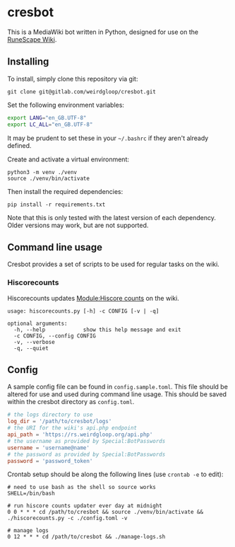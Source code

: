 # cresbot

This is a MediaWiki bot written in Python, designed for use on the [RuneScape Wiki](https://rs.weirdgloop.org).

## Installing
To install, simply clone this repository via git:
```
git clone git@gitlab.com/weirdgloop/cresbot.git
```

Set the following environment variables:
```bash
export LANG="en_GB.UTF-8"
export LC_ALL="en_GB.UTF-8"
```
It may be prudent to set these in your `~/.bashrc` if they aren't already defined.

Create and activate a virtual environment:
```
python3 -m venv ./venv
source ./venv/bin/activate
```

Then install the required dependencies:
```
pip install -r requirements.txt
```

Note that this is only tested with the latest version of each dependency. Older versions may work, but are not supported.

## Command line usage
Cresbot provides a set of scripts to be used for regular tasks on the wiki.

### Hiscorecounts
Hiscorecounts updates [Module:Hiscore counts](https://runescape.wiki/w/Module:Hiscore_counts) on the wiki.

```
usage: hiscorecounts.py [-h] -c CONFIG [-v | -q]

optional arguments:
  -h, --help            show this help message and exit
  -c CONFIG, --config CONFIG
  -v, --verbose
  -q, --quiet
```

## Config
A sample config file can be found in `config.sample.toml`. This file should be altered for use and used during command line usage. This should be saved within the cresbot directory as `config.toml`.

```toml
# the logs directory to use
log_dir = '/path/to/cresbot/logs'
# the URI for the wiki's api.php endpoint
api_path = 'https://rs.weirdgloop.org/api.php'
# the username as provided by Special:BotPasswords
username = 'username@name'
# the password as provided by Special:BotPasswords
password = 'password_token'
```

Crontab setup should be along the following lines (use `crontab -e` to edit):
```
# need to use bash as the shell so source works
SHELL=/bin/bash

# run hiscore counts updater ever day at midnight
0 0 * * * cd /path/to/cresbot && source ./venv/bin/activate && ./hiscorecounts.py -c ./config.toml -v

# manage logs
0 12 * * * cd /path/to/cresbot && ./manage-logs.sh
```
